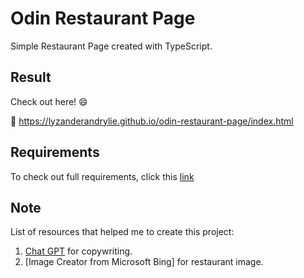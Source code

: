 # Odin Restaurant Page

Simple Restaurant Page created with TypeScript.

## Result

Check out here! :smile:

:link: <https://lyzanderandrylie.github.io/odin-restaurant-page/index.html>

## Requirements

To check out full requirements, click this [link](https://www.theodinproject.com/lessons/node-path-javascript-restaurant-page "Project: Restaurant Page")  

## Note

List of resources that helped me to create this project:

1. [Chat GPT](https://chat.openai.com/) for copywriting.
2. [Image Creator from Microsoft Bing] for restaurant image.
